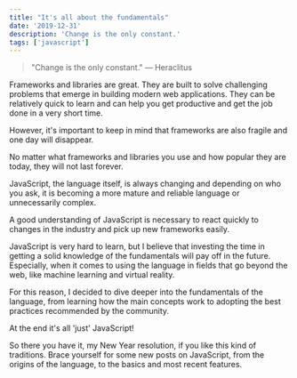 ```yaml
---
title: "It's all about the fundamentals"
date: '2019-12-31'
description: 'Change is the only constant.'
tags: ['javascript']
---
```


> "Change is the only constant." ― Heraclitus

Frameworks and libraries are great.
They are built to solve challenging problems that emerge in building modern web applications.
They can be relatively quick to learn and can help you get productive and get the job done in a very short time.

However, it's important to keep in mind that frameworks are also fragile and one day will disappear.

No matter what frameworks and libraries you use and how popular they are today,
they will not last forever.

JavaScript, the language itself, is always changing and depending on who you ask,
it is becoming a more mature and reliable language or unnecessarily complex.

A good understanding of JavaScript is necessary to react quickly to changes in the industry and
pick up new frameworks easily.

JavaScript is very hard to learn, but I believe that investing the time in getting a solid knowledge of the fundamentals will pay off in the future.
Especially, when it comes to using the language in fields that go beyond the web,
like machine learning and virtual reality.

For this reason, I decided to dive deeper into the fundamentals of the language,
from learning how the main concepts work to adopting the best practices recommended by the community.

At the end it's all 'just' JavaScript!

So there you have it, my New Year resolution, if you like this kind of traditions.
Brace yourself for some new posts on JavaScript, from the origins of the language, to the basics and most recent features.
